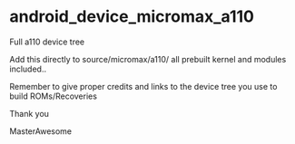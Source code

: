 android_device_micromax_a110
============================

Full a110 device tree

Add this directly to source/micromax/a110/ all prebuilt kernel and modules included.. 

Remember to give proper credits and links to the device tree you use to build ROMs/Recoveries

Thank you

MasterAwesome
